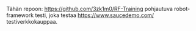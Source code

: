 Tähän repoon:
https://github.com/3zk1m0/RF-Training
pohjautuva robot-framework testi, joka testaa https://www.saucedemo.com/ testiverkkokauppaa.
